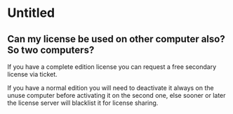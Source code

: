 # Untitled

## Can my license be used on other computer also? So two computers?

If you have a complete edition license you can request a free secondary license via ticket.&#x20;

If you have a normal edition you will need to deactivate it always on the unuse computer before activating it on the second one, else sooner or later the license server will blacklist it for license sharing.

